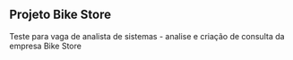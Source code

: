 ## Projeto Bike Store
Teste para vaga de analista de sistemas -  analise e criação de consulta da empresa Bike Store
